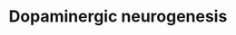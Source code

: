 ---
authors:
- Zans
- Khanspers
- MaintBot
- Samuel Sklar
- Egonw
- Evelo
- Mkutmon
- Eweitz
communities:
- CIRM_Related
description: https://www.michaeljfox.org/foundation/grant-detail.php?grant_id=141
last-edited: 2021-05-23
organisms:
- Mus musculus
redirect_from:
- /index.php/Pathway:WP1498
- /instance/WP1498
revision: null
schema-jsonld:
- '@context': https://schema.org/
  '@id': https://wikipathways.github.io/pathways/WP1498.html
  '@type': Dataset
  creator:
    '@type': Organization
    name: WikiPathways
  description: https://www.michaeljfox.org/foundation/grant-detail.php?grant_id=141
  keywords:
  - Aadc
  - Ahd2
  - Dat1
  - En1
  - En2
  - Fgf8
  - Foxa2
  - Gbx2
  - Gli1
  - Gli2
  - Lmx1a
  - Lmx1b
  - Mash1
  - Msx1
  - Neurod1
  - Nkx2.2
  - Nkx6.1
  - Nurr1
  - Otx2
  - Pitx3
  - Retinoic acid
  - Shh
  - Sox2
  - Stat3
  - TGFbeta1
  - Th
  - Vmat2
  - Wnt1
  - c-Ret
  - ngn2
  - p57Kip2
  license: CC0
  name: Dopaminergic neurogenesis
seo: CreativeWork
title: Dopaminergic neurogenesis
wpid: WP1498
---
